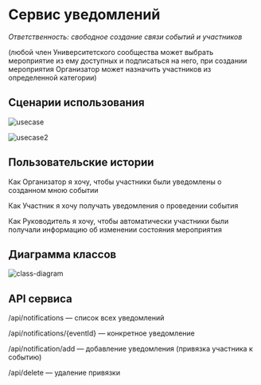 # Сервис уведомлений

_Ответственность: свободное создание связи событий и участников_

(любой член Университетского сообщества может выбрать мероприятие из ему доступных и подписаться на него, при создании мероприятия Организатор может назначить участников из определенной категории) 

## Сценарии использования

![usecase](https://user-images.githubusercontent.com/26046873/163400047-5477925a-7e9d-401f-a7f3-a31760a4519f.png)

![usecase2](https://user-images.githubusercontent.com/26046873/163400092-8f808fe9-d47e-448d-abc5-fdf331399b5d.png)

## Пользовательские истории

Как Организатор я хочу, чтобы участники были уведомлены о созданном мною событии

Как Участник я хочу получать уведомления о проведении события

Как Руководитель я хочу, чтобы автоматически участники были получали информацию об изменении состояния мероприятия

## Диаграмма классов

![class-diagram](https://user-images.githubusercontent.com/26046873/163399522-19764e89-9ce6-4d0a-953f-eda5cf5144d8.png)

## API сервиса

/api/notifications — список всех уведомлений

/api/notifications/{eventId} — конкретное уведомление

/api/notification/add — добавление уведомления (привязка участника к событию)

/api/delete — удаление привязки
